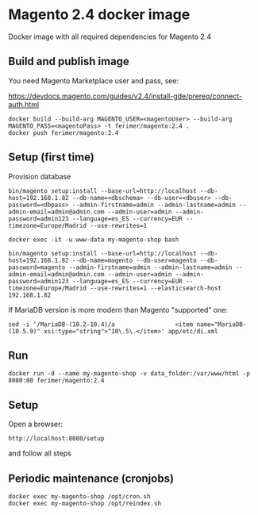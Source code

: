 # Magento 2.4 docker image

Docker image with all required dependencies for Magento 2.4

## Build and publish image

You need Magento Marketplace user and pass, see:

https://devdocs.magento.com/guides/v2.4/install-gde/prereq/connect-auth.html

```shell
docker build --build-arg MAGENTO_USER=<magentoUser> --build-arg MAGENTO_PASS=<magentoPass> -t ferimer/magento:2.4 .
docker push ferimer/magento:2.4
```

## Setup (first time)

Provision database

```shell
bin/magento setup:install --base-url=http://localhost --db-host=192.168.1.82 --db-name=<dbschema> --db-user=<dbuser> --db-password=<dbpass> --admin-firstname=admin --admin-lastname=admin --admin-email=admin@admin.com --admin-user=admin --admin-password=admin123 --language=es_ES --currency=EUR --timezone=Europe/Madrid --use-rewrites=1
```

```shell
docker exec -it -u www-data my-magento-shop bash

bin/magento setup:install --base-url=http://localhost --db-host=192.168.1.82 --db-name=magento --db-user=magento --db-password=magento --admin-firstname=admin --admin-lastname=admin --admin-email=admin@admin.com --admin-user=admin --admin-password=admin123 --language=es_ES --currency=EUR --timezone=Europe/Madrid --use-rewrites=1 --elasticsearch-host 192.168.1.82
```

If MariaDB version is more modern than Magento "supported" one:

```shell
sed -i '/MariaDB-(10.2-10.4)/a                 <item name="MariaDB-(10.5.9)" xsi:type="string">^10\.5\.</item>' app/etc/di.xml
```

## Run

```
docker run -d --name my-magento-shop -v data_folder:/var/www/html -p 8080:80 ferimer/magento:2.4
```











## Setup

Open a browser:

```
http://localhost:8080/setup
```

and follow all steps

## Periodic maintenance (cronjobs)

```
docker exec my-magento-shop /opt/cron.sh
docker exec my-magento-shop /opt/reindex.sh
```
